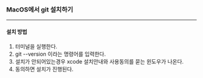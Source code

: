 ### MacOS에서 git 설치하기
***
#### 설치 방법
1. 터미널을 실행한다.
2. git --version 이라는 명령어를 입력한다.
3. 설치가 안되어있는경우 xcode 설치안내와 사용동의를 묻는 윈도우가 나온다.
4. 동의하면 설치가 진행된다.
